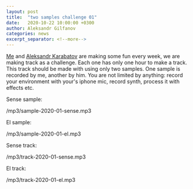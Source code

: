 ```yaml
---
layout: post
title:  "two samples challenge 01"
date:   2020-10-22 10:00:00 +0300
author: Aleksandr Gilfanov
categories: news
excerpt_separator: <!--more-->
---
```

[Me](https://github.com/aleksandrgilfanov) and
[Aleksandr Karabatov](https://github.com/elektron314) are making some fun
every week, we are making track as a challenge. Each one has only one hour to
make a track. This track should be made with using only two samples. One sample
is recorded by me, another by him. You are not limited by anything: record
your environment with your's iphone mic, record synth, process it with effects etc.
<!--more-->

Sense sample:

/mp3/sample-2020-01-sense.mp3

El sample:

/mp3/sample-2020-01-el.mp3

Sense track:

/mp3/track-2020-01-sense.mp3

El track:

/mp3/track-2020-01-el.mp3
